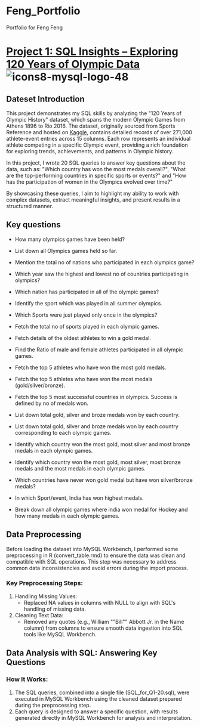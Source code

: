 # Feng_Portfolio
Portfolio for Feng Feng
# [Project 1: SQL Insights – Exploring 120 Years of Olympic Data](https://github.com/HomantoFeng/SQL-Insights-Exploring-the-120-Years-of-Olympics-Dataset) ![icons8-mysql-logo-48](https://github.com/swaapnaa/SQL-PROJECTS/assets/149737403/95180ab6-019c-4ba1-9165-e9449cb95614)

## Dateset Introduction

This project demonstrates my SQL skills by analyzing the "120 Years of Olympic History" dataset, which spans the modern Olympic Games from Athens 1896 to Rio 2016. The dataset, originally sourced from Sports Reference and hosted on [Kaggle](https://www.kaggle.com/datasets/heesoo37/120-years-of-olympic-history-athletes-and-results), contains detailed records of over 271,000 athlete-event entries across 15 columns. Each row represents an individual athlete competing in a specific Olympic event, providing a rich foundation for exploring trends, achievements, and patterns in Olympic history.

In this project, I wrote 20 SQL queries to answer key questions about the data, such as: "Which country has won the most medals overall?", "What are the top-performing countries in specific sports or events?" and "How has the participation of women in the Olympics evolved over time?"

By showcasing these queries, I aim to highlight my ability to work with complex datasets, extract meaningful insights, and present results in a structured manner.


## Key questions

- How many olympics games have been held?

- List down all Olympics games held so far.

- Mention the total no of nations who participated in each olympics game?

- Which year saw the highest and lowest no of countries participating in olympics?

- Which nation has participated in all of the olympic games?

- Identify the sport which was played in all summer olympics.

- Which Sports were just played only once in the olympics?

- Fetch the total no of sports played in each olympic games.

- Fetch details of the oldest athletes to win a gold medal.

- Find the Ratio of male and female athletes participated in all olympic games.

- Fetch the top 5 athletes who have won the most gold medals.

- Fetch the top 5 athletes who have won the most medals (gold/silver/bronze).

- Fetch the top 5 most successful countries in olympics. Success is defined by no of medals won.

- List down total gold, silver and broze medals won by each country.

- List down total gold, silver and broze medals won by each country corresponding to each olympic games.

- Identify which country won the most gold, most silver and most bronze medals in each olympic games.

- Identify which country won the most gold, most silver, most bronze medals and the most medals in each olympic games.

- Which countries have never won gold medal but have won silver/bronze medals?

- In which Sport/event, India has won highest medals.

- Break down all olympic games where india won medal for Hockey and how many medals in each olympic games.

## Data Preprocessing

Before loading the dataset into MySQL Workbench, I performed some preprocessing in R (convert_table.rmd) to ensure the data was clean and compatible with SQL operations. This step was necessary to address common data inconsistencies and avoid errors during the import process.

### Key Preprocessing Steps:
1. Handling Missing Values:
   * Replaced NA values in columns with NULL to align with SQL's handling of missing data.
2. Cleaning Text Data:
   * Removed any quotes (e.g., William ""Bill"" Abbott Jr. in the Name column) from columns to ensure smooth data ingestion into SQL tools like MySQL Workbench.

## Data Analysis with SQL: Answering Key Questions

### How It Works:
1. The SQL queries, combined into a single file (SQL_for_Q1-20.sql), were executed in MySQL Workbench using the cleaned dataset prepared during the preprocessing step.
2. Each query is designed to answer a specific question, with results generated directly in MySQL Workbench for analysis and interpretation.

